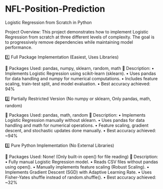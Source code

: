 # NFL-Position-Prediction
Logistic Regression from Scratch in Python

Project Overview:
This project demonstrates how to implement Logistic Regression from scratch at three different levels of complexity. The goal is to progressively remove dependencies while maintaining model performance.


1️⃣ Full Package Implementation (Easiest, Uses Libraries)

🔹 Packages Used: pandas, numpy, sklearn, random, math
🔹 Description:
	•	Implements Logistic Regression using scikit-learn (sklearn).
	•	Uses pandas for data handling and numpy for numerical computations.
	•	Includes feature scaling, train-test split, and model evaluation.
	•	Best accuracy achieved: 94%


2️⃣ Partially Restricted Version (No numpy or sklearn, Only pandas, math, random)

🔹 Packages Used: pandas, math, random
🔹 Description:
	•	Implements Logistic Regression manually without sklearn.
	•	Uses pandas for data handling and math for numerical operations.
	•	Feature scaling, gradient descent, and stochastic updates done manually.
	•	Best accuracy achieved: ~94%

3️⃣ Pure Python Implementation (No External Libraries)

🔹 Packages Used: None! (Only built-in open() for file reading)
🔹 Description:
	•	Fully manual Logistic Regression model.
	•	Reads CSV files without pandas using open().
	•	Manually implements feature scaling (Robust Scaling).
	•	Implements Gradient Descent (SGD) with Adaptive Learning Rate.
	•	Uses Fisher-Yates shuffle instead of random.shuffle().
	•	Best accuracy achieved: ~32%
